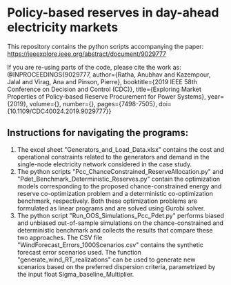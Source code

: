 # Policy-based reserves in day-ahead electricity markets
This repository contains the python scripts accompanying the paper:
https://ieeexplore.ieee.org/abstract/document/9029777

If you are re-using parts of the code, please cite the work as:
@INPROCEEDINGS{9029777,
  author={Ratha, Anubhav and Kazempour, Jalal and Virag, Ana and Pinson, Pierre},
  booktitle={2019 IEEE 58th Conference on Decision and Control (CDC)},
  title={Exploring Market Properties of Policy-based Reserve Procurement for Power Systems},
  year={2019},
  volume={},
  number={},
  pages={7498-7505},
  doi={10.1109/CDC40024.2019.9029777}}

## Instructions for navigating the programs:
1. The excel sheet "Generators_and_Load_Data.xlsx" contains the cost and operational constraints related to the generators and demand in the single-node electricity network considered in the case study.
2. The python scripts "Pcc_ChanceConstrained_ReserveAllocation.py" and "Pdet_Benchmark_Deterministic_Reserves.py" contain the optimization models corresponding to the proposed chance-constrained energy and reserve co-optimization problem and a deterministic co-optimization benchmark, respectively. Both these optimization problems are formulated as linear programs and are solved using Gurobi solver.
3. The python script "Run_OOS_Simulations_Pcc_Pdet.py" performs biased and unbiased out-of-sample simulations on the chance-constrained and deterministic benchmark and collects the results that compare these two approaches. The CSV file "WindForecast_Errors_1000Scenarios.csv" contains the synthetic forecast error scenarios used. The function "generate_wind_RT_realizations" can be used to generate new scenarios based on the preferred dispersion criteria, parametrized by the input float Sigma_baseline_Multiplier.
